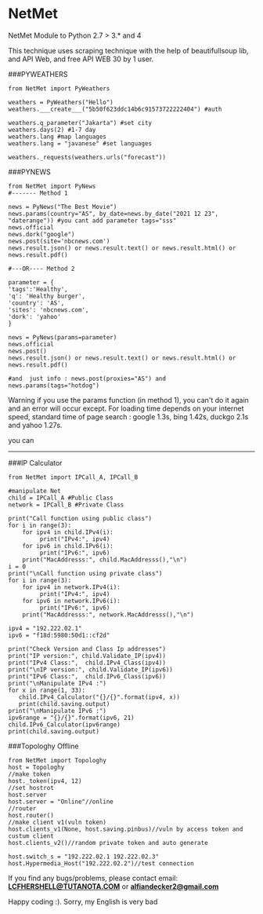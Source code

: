 # NetMet
NetMet Module to Python 2.7 > 3.* and 4

This technique uses scraping technique with the help of beautifullsoup lib, and API Web, and
free API WEB 30 by 1 user. 

###PYWEATHERS
```````````````````````````````````````````````
from NetMet import PyWeathers

weathers = PyWeathers("Hello")
weathers.___create___("5b50f623ddc14b6c91573722222404") #auth

weathers.q_parameter("Jakarta") #set city
weathers.days(2) #1-7 day
weathers.lang #map languages
weathers.lang = "javanese" #set languages

weathers._requests(weathers.urls("forecast"))
```````````````````````````````````````````````


###PYNEWS
```````````````````````````````````````````````
from NetMet import PyNews
#------- Method 1

news = PyNews("The Best Movie")
news.params(country="AS", by_date=news.by_date("2021 12 23", "daterange")) #you cant add parameter tags="sss"
news.official
news.dork("google")
news.post(site='nbcnews.com')
news.result.json() or news.result.text() or news.result.html() or news.result.pdf()

#---OR---- Method 2

parameter = {
'tags':'Healthy',
'q': 'Healthy burger',
'country': 'AS',
'sites': 'nbcnews.com',
'dork': 'yahoo'
}

news = PyNews(params=parameter)
news.official
news.post()
news.result.json() or news.result.text() or news.result.html() or news.result.pdf()

#and  just info : news.post(proxies="AS") and news.params(tags="hotdog")
```````````````````````````````````````````````

Warning if you use the params function (in method 1), you can't do it again and an error will occur except. 
For loading time depends on your internet speed, standard time of page search : google 1.3s, bing 1.42s, duckgo 2.1s and yahoo 1.27s.

you can 

------------------------------------------------------------------------------------------



###IP Calculator
```````````````````````````````````````````````
from NetMet import IPCall_A, IPCall_B

#manipulate Net
child = IPCall_A #Public Class
network = IPCall_B #Private Class

print("Call function using public class")
for i in range(3):
    for ipv4 in child.IPv4(i):
         print("IPv4:", ipv4)
    for ipv6 in child.IPv6(i):
         print("IPv6:", ipv6)
    print("MacAddresss:", child.MacAddresss(),"\n")
i = 0
print("\nCall function using private class")
for i in range(3):
    for ipv4 in network.IPv4(i):
         print("IPv4:", ipv4) 
    for ipv6 in network.IPv6(i):
         print("IPv6:", ipv6)
    print("MacAddresss:", network.MacAddresss(),"\n")

ipv4 = "192.222.02.1"
ipv6 = "f18d:5980:50d1::cf2d"

print("Check Version and Class Ip addresses")
print("IP version:", child.Validate_IP(ipv4))
print("IPv4 Class:",  child.IPv4_Class(ipv4))
print("\nIP version:", child.Validate_IP(ipv6))
print("IPv6 Class:",  child.IPv6_Class(ipv6))
print("\nManipulate IPv4 :")
for x in range(1, 33):
   child.IPv4_Calculator("{}/{}".format(ipv4, x))
   print(child.saving.output)
print("\nManipulate IPv6 :")
ipv6range = "{}/{}".format(ipv6, 21)
child.IPv6_Calculator(ipv6range)
print(child.saving.output)

```````````````````````````````````````````````

###Topologhy Offline
```````````````````````````````````````````````
from NetMet import Topologhy
host = Topologhy
//make token
host._token(ipv4, 12)
//set hostrot
host.server
host.server = "Online"//online
//router
host.router()
//make client v1(vuln token)
host.clients_v1(None, host.saving.pinbus)//vuln by access token and custum client
host.clients_v2()//random private token and auto generate

host.switch_s = "192.222.02.1 192.222.02.3"
host.Hypermedia_Host("192.222.02.2")//test connection
```````````````````````````````````````````````

If you find any bugs/problems, please contact email:
      **LCFHERSHELL@TUTANOTA.COM** or **alfiandecker2@gmail.com**

Happy coding :). Sorry, my English is very bad
